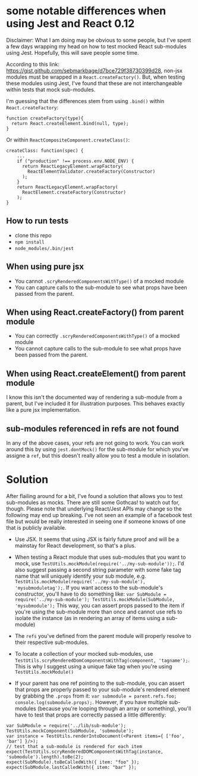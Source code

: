 # some notable differences when using Jest and React 0.12 #

Disclaimer: What I am doing may be obvious to some people, but I've spent a few days wrapping my head on how to test mocked React sub-modules using Jest. Hopefully, this will save people some time.

According to this link: https://gist.github.com/sebmarkbage/d7bce729f38730399d28, non-jsx modules must be wrapped in a `React.createFactory()`. But, when testing these modules using Jest, I've found that these are not interchangeable within tests that mock sub-modules.

I'm guessing that the differences stem from using `.bind()` within `React.createFactory`:
```
function createFactory(type){
  return React.createElement.bind(null, type);
}
```

Or within `ReactCompositeComponent.createClass()`:
```
createClass: function(spec) {
	...
    if ("production" !== process.env.NODE_ENV) {
      return ReactLegacyElement.wrapFactory(
        ReactElementValidator.createFactory(Constructor)
      );
    }
    return ReactLegacyElement.wrapFactory(
      ReactElement.createFactory(Constructor)
    );
}
```

## How to run tests ##
* clone this repo
* `npm install`
* `node_modules/.bin/jest`

## When using pure jsx ##
* You cannot `.scryRenderedComponentsWithType()` of a mocked module
* You can capture calls to the sub-module to see what props have been passed from the parent.

## When using React.createFactory() from parent module ##
* You can correctly `.scryRenderedComponentsWithType()` of a mocked module
* You cannot capture calls to the sub-module to see what props have been passed from the parent.

## When using React.createElement() from parent module ##
I know this isn't the documented way of rendering a sub-module from a parent, but I've included it for illustration purposes. This behaves exactly like a pure jsx implementation.

## sub-modules referenced in refs are not found ##
In any of the above cases, your refs are not going to work. You can work around this by using `jest.dontMock()` for the sub-module for which you've assigne a `ref`, but this doesn't really allow you to test a module in isolation.

# Solution #

After flailing around for a bit, I've found a solution that allows you to test sub-modules as mocks. There are still some Gothcas! to watch out for, though. Please note that underlying React/Jest APIs may change so the following may end up breaking. I've not seen an example of a facebook test file but would be really interested in seeing one if someone knows of one that is publicly available.

* Use JSX. It seems that using JSX is fairly future proof and will be a mainstay for React development, so that's a plus.

* When testing a React module that uses sub-modules that you want to mock, use `TestUtils.mockModule(require('../my-sub-module'));`. I'd also suggest passing a second string parameter with some fake tag name that will uniquely identify your sub module, e.g. `TestUtils.mockModule(require('../my-sub-module'), 'mysubmoduletag');`. If you want access to the sub-module's constructor, you'll have to do something like: `var SubModule = require('../my-sub-module'); TestUtils.mockModule(SubModule, 'mysubmodule');` This way, you can assert props passed to the item if you're using the sub-module more than once and cannot use refs to isolate the instance (as in rendering an array of items using a sub-module)

* The `refs` you've defined from the parent module will properly resolve to their respective sub-modules.

* To locate a collection of your mocked sub-modules, use `TestUtils.scryRenderedDomComponentsWithTag(component, 'tagname');`. This is why I suggest using a unique fake tag when you're using `TestUtils.mockModule()`

* If your parent has one ref pointing to the sub-module, you can assert that props are properly passed to your sub-module's rendered element by grabbing the `.props` from it: `var submodule = parent.refs.foo; console.log(submodule.props);`. However, if you have multiple sub-modules (because you're looping through an array or something), you'll have to test that props are correctly passed a little differently:

```
var SubModule = require('../lib/sub-module');
TestUtils.mockComponent(SubModule, 'submodule');
var instance = TestUtils.renderIntoDocument(<Parent items={ ['foo', 'bar'] }/>);
// test that a sub-module is rendered for each item
expect(TestUtils.scryRenderedDOMComponentsWithTag(instance, 'submodule').length).toBe(2);
expect(SubModule).toBeCalledWith({ item: "foo" });
expect(SubModule.lastCalledWith({ item: "bar" });
```
